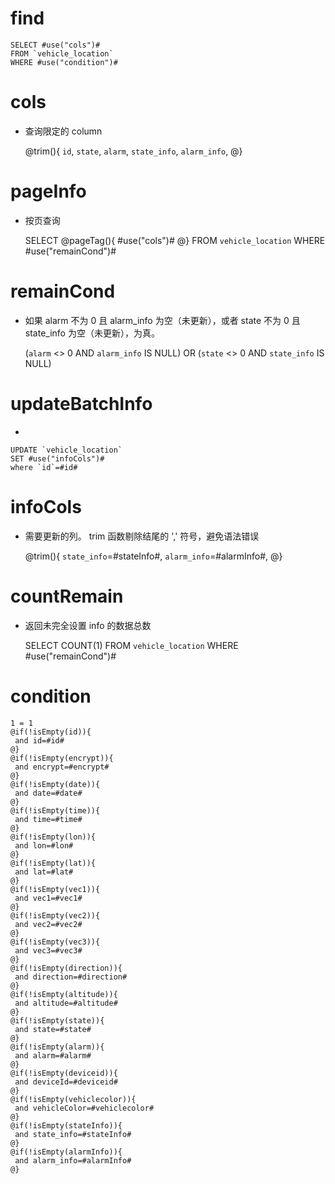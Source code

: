 find
===

    SELECT #use("cols")# 
    FROM `vehicle_location`
    WHERE #use("condition")#

cols
===
* 查询限定的 column

    @trim(){
	    `id`,
	    `state`,
	    `alarm`,
        `state_info`,
        `alarm_info`,
    @}

pageInfo
===
* 按页查询

    SELECT
    @pageTag(){
     #use("cols")#
    @} 
    FROM `vehicle_location`
    WHERE #use("remainCond")#

remainCond
===
* 如果 alarm 不为 0 且 alarm_info 为空（未更新），或者 state 不为 0 且 state_info 为空（未更新），为真。

    (`alarm` <> 0 AND `alarm_info` IS NULL)
    OR (`state` <> 0 AND `state_info` IS NULL)

updateBatchInfo
===
* 
	
	UPDATE `vehicle_location`
	SET #use("infoCols")#
	where `id`=#id#

infoCols
===
* 需要更新的列。 trim 函数剔除结尾的 ',' 符号，避免语法错误

    @trim(){
        `state_info`=#stateInfo#,
        `alarm_info`=#alarmInfo#,
    @}

countRemain
===
* 返回未完全设置 info 的数据总数

    SELECT COUNT(1)
    FROM `vehicle_location`
    WHERE #use("remainCond")#

condition
===

	1 = 1  
	@if(!isEmpty(id)){
	 and id=#id#
	@}
	@if(!isEmpty(encrypt)){
	 and encrypt=#encrypt#
	@}
	@if(!isEmpty(date)){
	 and date=#date#
	@}
	@if(!isEmpty(time)){
	 and time=#time#
	@}
	@if(!isEmpty(lon)){
	 and lon=#lon#
	@}
	@if(!isEmpty(lat)){
	 and lat=#lat#
	@}
	@if(!isEmpty(vec1)){
	 and vec1=#vec1#
	@}
	@if(!isEmpty(vec2)){
	 and vec2=#vec2#
	@}
	@if(!isEmpty(vec3)){
	 and vec3=#vec3#
	@}
	@if(!isEmpty(direction)){
	 and direction=#direction#
	@}
	@if(!isEmpty(altitude)){
	 and altitude=#altitude#
	@}
	@if(!isEmpty(state)){
	 and state=#state#
	@}
	@if(!isEmpty(alarm)){
	 and alarm=#alarm#
	@}
	@if(!isEmpty(deviceid)){
	 and deviceId=#deviceid#
	@}
	@if(!isEmpty(vehiclecolor)){
	 and vehicleColor=#vehiclecolor#
	@}
	@if(!isEmpty(stateInfo)){
	 and state_info=#stateInfo#
	@}
	@if(!isEmpty(alarmInfo)){
	 and alarm_info=#alarmInfo#
	@}
